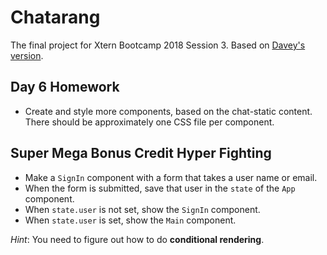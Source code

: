 # Chatarang
The final project for Xtern Bootcamp 2018 Session 3. Based on [Davey's version](https://github.com/xtbc18s3/chatarang).

## Day 6 Homework
* Create and style more components, based on the chat-static content. There should be approximately one CSS file per 
component.

## Super Mega Bonus Credit Hyper Fighting
* Make a `SignIn` component with a form that takes a user name or email.
* When the form is submitted, save that user in the `state` of the `App` component.
* When `state.user` is not set, show the `SignIn` component.
* When `state.user` is set, show the `Main` component.

_Hint_: You need to figure out how to do __conditional rendering__.